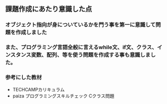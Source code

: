 ## 課題作成にあたり意識した点

### オブジェクト指向が身についているかを門う事を第一に意識して問題を作成しました
### また、プログラミング言語全般に言えるwhile文、if文、クラス、インスタンス変数、配列、等を使う問題を作成する事も意識しました。
### 参考にした教材
- TECHCAMPカリキュラム
- paiza プログラミングスキルチェック Cクラス問題
